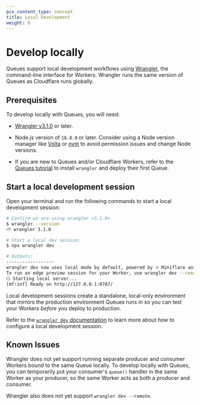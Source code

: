 ```yaml
---
pcx_content_type: concept
title: Local Development 
weight: 6
---
```


# Develop locally

Queues support local development workflows using [Wrangler](/workers/wrangler/install-and-update/), the command-line interface for Workers. Wrangler runs the same version of Queues as Cloudflare runs globally.

## Prerequisites 

To develop locally with Queues, you will need:
- [Wrangler v3.1.0](https://blog.cloudflare.com/wrangler3/) or later. 

- Node.js version of `18.0.0` or later. Consider using a Node version manager like [Volta](https://volta.sh/) or [nvm](https://github.com/nvm-sh/nvm) to avoid permission issues and change Node versions.

- If you are new to Queues and/or Cloudflare Workers, refer to the [Queues tutorial](/queues/get-started/) to install `wrangler` and deploy their first Queue.
## Start a local development session
Open your terminal and run the following commands to start a local development session:

```sh
# Confirm we are using wrangler v3.1.0+
$ wrangler --version
⛅️ wrangler 3.1.0

# Start a local dev session:
$ npx wrangler dev

# Outputs:
------------------
wrangler dev now uses local mode by default, powered by 🔥 Miniflare and 👷 workerd.
To run an edge preview session for your Worker, use wrangler dev --remote
⎔ Starting local server...
[mf:inf] Ready on http://127.0.0.1:8787/
```

Local development sessions create a standalone, local-only environment that mirrors the production environment Queues runs in so you can test your Workers _before_ you deploy to production.

Refer to the [`wrangler dev` documentation](/workers/wrangler/commands/#dev) to learn more about how to configure a local development session.

## Known Issues

Wrangler does not yet support running separate producer and consumer Workers bound to the same Queue locally. To develop locally with Queues, you can temporarily put your consumer's `queue()` handler in the same Worker as your producer, so the same Worker acts as both a producer and consumer. 

Wrangler also does not yet support `wrangler dev --remote`.

